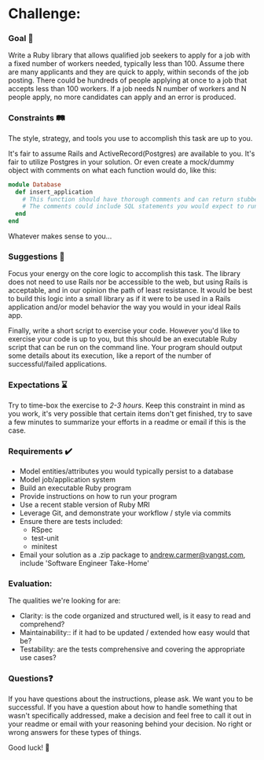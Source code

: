 # Challenge:


### Goal 🥇

Write a Ruby library that allows qualified job seekers to apply for a job with a fixed number of workers needed, typically less than 100. Assume there are many applicants and they are quick to apply, within seconds of the job posting. There could be hundreds of people applying at once to a job that accepts less than 100 workers. If a job needs N number of workers and N people apply, no more candidates can apply and an error is produced.

### Constraints 🛤️

The style, strategy, and tools you use to accomplish this task are up to you.

It's fair to assume Rails and ActiveRecord(Postgres) are available to you. 
It's fair to utilize Postgres in your solution. 
Or even create a mock/dummy object with comments on what each function would do, like this:

```ruby
module Database
  def insert_application
    # This function should have thorough comments and can return stubbed values
    # The comments could include SQL statements you would expect to run
  end
end
```

Whatever makes sense to you...

### Suggestions 🦡

Focus your energy on the core logic to accomplish this task. The library does not need to use Rails nor be accessible to the web, but using Rails is acceptable, and in our opinion the path of least resistance. It would be best to build this logic into a small library as if it were to be used in a Rails application and/or model behavior the way you would in your ideal Rails app.

Finally, write a short script to exercise your code. However you'd like to exercise your code is up to you, but this should be an executable Ruby script that can be run on the command line. Your program should output some details about its execution, like a report of the number of successful/failed applications.

### Expectations ⌛

Try to time-box the exercise to _2-3 hours_. Keep this constraint in mind as you work, it's very possible that certain items don't get finished, try to save a few minutes to summarize your efforts in a readme or email if this is the case.

### Requirements ✔️

- Model entities/attributes you would typically persist to a database
- Model job/application system
- Build an executable Ruby program
- Provide instructions on how to run your program
- Use a recent stable version of Ruby MRI
- Leverage Git, and demonstrate your workflow / style via commits
- Ensure there are tests included:
  - RSpec
  - test-unit
  - minitest
- Email your solution as a .zip package to andrew.carmer@vangst.com, include 'Software Engineer Take-Home'

### Evaluation:

The qualities we're looking for are:
- Clarity: is the code organized and structured well, is it easy to read and comprehend?
- Maintainability:: if it had to be updated / extended how easy would that be?
- Testability: are the tests comprehensive and covering the appropriate use cases?

### Questions❓

If you have questions about the instructions, please ask. We want you to be successful. If you have a question about how to handle something that wasn't specifically addressed, make a decision and feel free to call it out in your readme or email with your reasoning behind your decision. No right or wrong answers for these types of things. 

Good luck! 🚀
